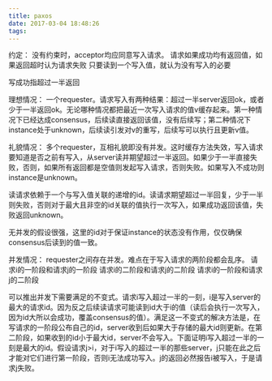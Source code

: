 ```yaml
---
title: paxos
date: 2017-03-04 18:48:26
tags:
---
```


约定：
没有约束时，acceptor均应同意写入请求。
请求如果成功均有返回值，如果返回超时认为请求失败
只要读到一个写入值，就认为没有写入的必要

写成功指超过一半返回

理想情况：
一个requester。请求写入有两种结果：超过一半server返回ok，或者少于一半返回ok。无论哪种情况都把最近一次写入请求的值v缓存起来。第一种情况下已经达成consensus，后续读直接返回该值，没有后续写；第二种情况下instance处于unknown，后续读引发对v的重写，后续写可以执行且更新v值。

礼貌情况：
多个requester，互相礼貌即没有并发。这时缓存方法失效，写入请求要知道是否之前有写入，从server读并期望超过一半返回。如果少于一半直接失败，否则，如果所有返回都是空值则发起写入请求，否则失败。如果写入不成功则instance是unknown。

读请求依赖于一个与写入值关联的递增的id。读请求期望超过一半回复，少于一半则失败，否则对于最大且非空的id关联的值执行一次写入，如果成功返回该值，失败返回unknown。

无并发的假设很强，这里的id对于保证instance的状态没有作用，仅仅确保consensus后读到的值一致。

并发情况：
requester之间存在并发。难点在于写入请求的两阶段都会乱序。
请求i的一阶段和请求j的一阶段
请求i的二阶段和请求j的二阶段
请求i的一阶段和请求j的二阶段

可以推出并发下需要满足的不变式。请求i写入超过一半的一刻，i是写入server的最大的请求id。因为反之后续读请求可能读到id大于i的值（读后会执行一次写入，因为id大所以会成功，覆盖consensus的值）。满足这一不变式的解决方法是，在写请求的一阶段公布自己的id，server收到后如果大于存储的最大id则更新。在第二阶段，如果收到的id小于最大id，server不会写入。下面证明i写入超过一半的一刻是最大的id。假设请求j>i，对于i写入的超过一半的那些server，j只能在此之后才能对它们进行第一阶段，否则i无法成功写入。j的返回必然报告i被写入，于是请求j失败。

